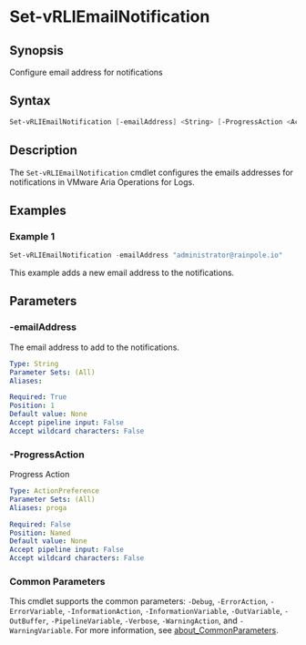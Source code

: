 # Set-vRLIEmailNotification

## Synopsis

Configure email address for notifications

## Syntax

```powershell
Set-vRLIEmailNotification [-emailAddress] <String> [-ProgressAction <ActionPreference>] [<CommonParameters>]
```

## Description

The `Set-vRLIEmailNotification` cmdlet configures the emails addresses for notifications in VMware Aria Operations for Logs.

## Examples

### Example 1

```powershell
Set-vRLIEmailNotification -emailAddress "administrator@rainpole.io"
```

This example adds a new email address to the notifications.

## Parameters

### -emailAddress

The email address to add to the notifications.

```yaml
Type: String
Parameter Sets: (All)
Aliases:

Required: True
Position: 1
Default value: None
Accept pipeline input: False
Accept wildcard characters: False
```

### -ProgressAction

Progress Action

```yaml
Type: ActionPreference
Parameter Sets: (All)
Aliases: proga

Required: False
Position: Named
Default value: None
Accept pipeline input: False
Accept wildcard characters: False
```

### Common Parameters

This cmdlet supports the common parameters: `-Debug`, `-ErrorAction`, `-ErrorVariable`, `-InformationAction`, `-InformationVariable`, `-OutVariable`, `-OutBuffer`, `-PipelineVariable`, `-Verbose`, `-WarningAction`, and `-WarningVariable`. For more information, see [about_CommonParameters](http://go.microsoft.com/fwlink/?LinkID=113216).
